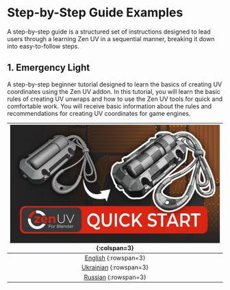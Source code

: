 # Step-by-Step Guide Examples
A step-by-step guide is a structured set of instructions designed to lead users through a learning Zen UV in a sequential manner, breaking it down into easy-to-follow steps.

## 1. Emergency Light
A step-by-step beginner tutorial designed to learn the basics of creating UV coordinates using the Zen UV addon. In this tutorial, you will learn the basic rules of creating UV unwraps and how to use the Zen UV tools for quick and comfortable work. You will receive basic information about the rules and recommendations for creating UV coordinates for game engines.

| ![](img/tutorial/emergency_light/preview.jpg) {:colspan=3}|
|:---:|
| [English](tutorial/emergency_light/emergency_light_eng.md) {:rowspan=3}|
| [Ukrainian](tutorial/emergency_light/emergency_light_ukr.md) {:rowspan=3}|
| [Russian](tutorial/emergency_light/emergency_light_rus.md) {:rowspan=3}|
